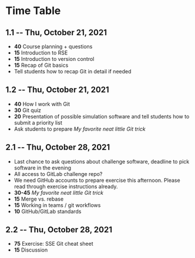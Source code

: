 # Time Table

## 1.1 -- Thu, October 21, 2021

- **40** Course planning + questions
- **15** Introduction to RSE
- **15** Introduction to version control
- **15** Recap of Git basics
- Tell students how to recap Git in detail if needed

## 1.2 -- Thu, October 21, 2021

- **40** How I work with Git
- **30** Git quiz
- **20** Presentation of possible simulation software and tell students how to submit a priority list
- Ask students to prepare *My favorite neat little Git trick*

## 2.1 -- Thu, October 28, 2021

- Last chance to ask questions about challenge software, deadline to pick software in the evening
- All access to GitLab challenge repo?
- We need GitHub accounts to prepare exercise this afternoon. Please read through exercise instructions already.
- **30-45** *My favorite neat little Git trick*
- **15** Merge vs. rebase
- **15** Working in teams / git workflows
- **10** GitHub/GitLab standards

## 2.2 -- Thu, October 28, 2021

- **75** Exercise: SSE Git cheat sheet
- **15** Discussion
